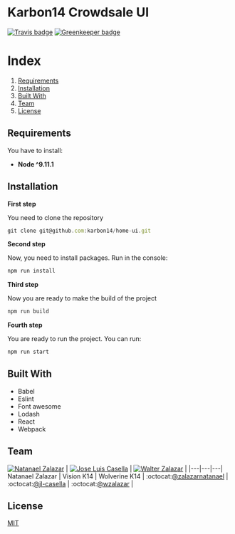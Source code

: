 # Karbon14 Crowdsale UI
[![Travis badge](https://travis-ci.org/karbon14/crowdsale-ui.svg?branch=master)](https://travis-ci.org/karbon14/crowdsale-ui)
[![Greenkeeper badge](https://badges.greenkeeper.io/karbon14/home-ui.svg)](https://greenkeeper.io/)

# Index

1. [Requirements](#requirements)  
2. [Installation](#installation)
3. [Built With](#built-with)
4. [Team](#team)
5. [License](#license)

## Requirements
You have to install:

- **Node ^9.11.1**

## Installation

**First step**

You need to clone the repository

```js
git clone git@github.com:karbon14/home-ui.git
```

**Second step**

Now, you need to install packages. Run in the console:

```cmd
npm run install
```


**Third step**

Now you are ready to make the build of the project

```cmd
npm run build
```

**Fourth step**

You are ready to run the project. You can run:

```cmd
npm run start
```

## Built With
- Babel
- Eslint
- Font awesome
- Lodash
- React
- Webpack

## Team

[![Natanael Zalazar](https://avatars.githubusercontent.com/u/11928153?s=64)](https://github.com/zalazarnatanael)  |
[![Jose Luis Casella](https://avatars2.githubusercontent.com/u/23145933?s=64)](https://github.com/jl-casella) |
[![Walter Zalazar](https://avatars3.githubusercontent.com/u/5795257?s=64)](https://github.com/wzalazar) |
|---|---|---|
Natanael Zalazar | Vision K14 | Wolverine K14 |
:octocat:[@zalazarnatanael](https://github.com/zalazarnatanael) | :octocat:[@jl-casella](https://github.com/jl-casella) | :octocat:[@wzalazar](https://github.com/wzalazar) |


## License
[MIT](https://github.com/karbon14/crowdsale-ui/blob/master/.github/LICENSE)
